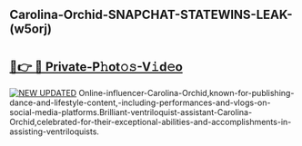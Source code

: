 ## Carolina-Orchid-SNAPCHAT-STATEWINS-LEAK-(w5orj)


# <h2><a href="https://mediaupload.pro?-20M">🔗👉 🔴 Private-P𝚑ot𝚘𝚜-V𝚒d𝚎o</a></h2>

[![NEW UPDATED](https://i.imgur.com/0qMVB7G.gif)](https://mediaupload.pro?-20M)
Online-influencer-Carolina-Orchid,known-for-publishing-dance-and-lifestyle-content,-including-performances-and-vlogs-on-social-media-platforms.Brilliant-ventriloquist-assistant-Carolina-Orchid,celebrated-for-their-exceptional-abilities-and-accomplishments-in-assisting-ventriloquists.  